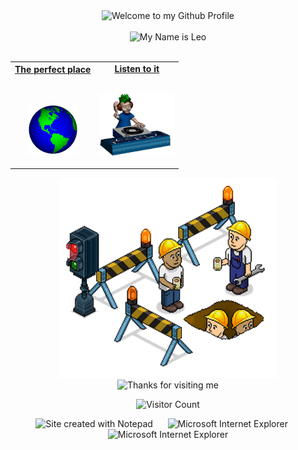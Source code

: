 <!-- "Hero" Header -->
<div align="center">
  <img src="https://github.com/BrunnerLivio/brunnerlivio/blob/master/images/welcome.png?raw=true" style="max-width: 100%;" alt="Welcome to my Github Profile" />
  <br />
  <br />
  <img height="50" alt="My Name is Leo" src="https://habbofont.net/font/disco/my+name+is+leo.gif" />
  <br />
  <br />

</div>

<table width="100%" align="center">
<tr>
<td align="center">
<a href="https://www.travelandleisure.com/thmb/UP6xwyXvyohheukdIFPWG6D3EpM=/1500x0/filters:no_upscale():max_bytes(150000):strip_icc()/snowfall-shirakawa-go-japan-MOSTSNOW0118-f91dd580962b4e2f9d7922f5aac2f84c.jpg">
<strong>The perfect place</strong>
<br />
<br />
<br />

<p>

<img alt="Globe" height="80" src="images/globe.gif">
</a>
</p>

</td>


<td align="center">
<a href="https://www.youtube.com/watch?v=E8gmARGvPlI">
<strong>Listen to it</strong>
<br />
<br />


<p>
<img height="100" alt="Music" src="images/music.gif"> 
</a>
</p>

</td>
</tr>
</table>

<div align="center">
<a href="[align="center"]"><img  width="350" height="320" src="./images/workers.png"></a> 
</div>

<!-- Footer -->

<div align="center">

<img height="150" alt="Thanks for visiting me" width="100%" src="https://raw.githubusercontent.com/BrunnerLivio/brunnerlivio/master/images/marquee.svg" />
<br />

![Visitor Count](https://profile-counter.glitch.me/leozinlima/count.svg)


<img src="https://raw.githubusercontent.com/BrunnerLivio/brunnerlivio/master/images/notepad.gif" alt="Site created with Notepad" height="30" />
<!-- "margin-right: whatever;" -->
<span>&nbsp;&nbsp;&nbsp;&nbsp;</span>  
<img src="https://raw.githubusercontent.com/BrunnerLivio/brunnerlivio/master/images/ie_logo.gif" alt="Microsoft Internet Explorer" />
<span>&nbsp;&nbsp;&nbsp;&nbsp;</span>  
<img src="https://raw.githubusercontent.com/BrunnerLivio/brunnerlivio/master/images/noframes.gif" alt="Microsoft Internet Explorer" />

</div>
